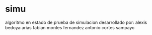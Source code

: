 # simu
algoritmo en estado de prueba de simulacion desarrollado por:
alexis bedoya arias
fabian montes fernandez
antonio cortes sampayo
